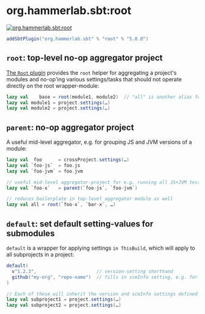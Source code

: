 # org.hammerlab.sbt:root

[![org.hammerlab.sbt:root](https://img.shields.io/badge/org.hammerlab.sbt:root-5.0.0-green.svg)](http://search.maven.org/#search%7Cga%7C1%7Cg%3A%22org.hammerlab.sbt%22%20a%3A%22root%22)

```scala
addSbtPlugin("org.hammerlab.sbt" % "root" % "5.0.0")
```

## `root`: top-level no-op aggregator project
[The `Root` plugin](src/main/scala/org/hammerlab/sbt/plugin/Root.scala) provides the `root` helper for aggregating a project's modules and no-op'ing various settings/tasks that should not operate directly on the root wrapper-module:

```scala
lazy val    base = root(module1, module2)  // "all" is another alias for "root"
lazy val module1 = project.settings(…)
lazy val module2 = project.settings(…)
```

## `parent`: no-op aggregator project

A useful mid-level aggregator, e.g. for grouping JS and JVM versions of a module:

```scala
lazy val  foo      = crossProject.settings(…)
lazy val `foo-js`  = foo.js
lazy val `foo-jvm` = foo.jvm

// useful mid-level aggregator-project for e.g. running all JS+JVM tests for a module
lazy val `foo-x`   = parent(`foo-js`, `foo-jvm`)

// reduces boilerplate in top-level aggregator module as well
lazy val all = root(`foo-x`, `bar-x`, …)
```

## `default`: set default setting-values for submodules

`default` is a wrapper for applying settings `in ThisBuild`, which will apply to all subprojects in a project:

```scala
default(
  v"1.2.3",                      // version-setting shorthand
  github("my-org", "repo-name")  // fills in scmInfo setting, e.g. for corresponding POM field
)

// Each of these will inherit the version and scmInfo settings defined above
lazy val subproject1 = project.settings(…)
lazy val subproject2 = project.settings(…)
```
